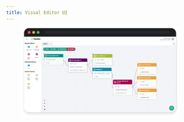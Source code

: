 ```yaml
---
title: Visual Editor UI
---
```


<figure><img src="../assets/Dark.png" alt=""><figcaption></figcaption></figure>
